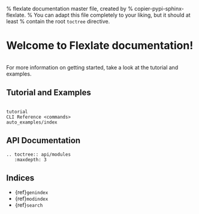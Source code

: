 % flexlate documentation master file, created by
%   copier-pypi-sphinx-flexlate.
%   You can adapt this file completely to your liking, but it should at least
%   contain the root `toctree` directive.

# Welcome to Flexlate documentation!

```{include} ../../README.md
```

For more information on getting started, take a look at the tutorial and examples.

## Tutorial and Examples

```{toctree}

tutorial
CLI Reference <commands>
auto_examples/index
```

## API Documentation

```{eval-rst}
.. toctree:: api/modules
   :maxdepth: 3
```

## Indices

- {ref}`genindex`
- {ref}`modindex`
- {ref}`search`
